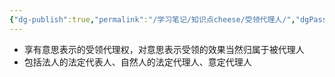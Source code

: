 ```yaml
---
{"dg-publish":true,"permalink":"/学习笔记/知识点cheese/受领代理人/","dgPassFrontmatter":true}
---
```


- 享有意思表示的受领代理权，对意思表示受领的效果当然归属于被代理人
- 包括法人的法定代表人、自然人的法定代理人、意定代理人